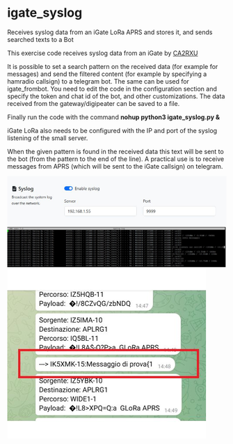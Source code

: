 # igate_syslog
Receives syslog data from an iGate LoRa APRS and stores it, and sends searched texts to a Bot

This exercise code receives syslog data from an iGate by [CA2RXU](https://github.com/richonguzman/LoRa_APRS_iGate)<br>

It is possible to set a search pattern on the received data (for example for messages) and send the filtered content (for example by specifying a hamradio callsign) to a telegram bot. The same can be used for igate_frombot. You need to edit the code in the configuration section and specify the token and chat id of the bot, and other customizations. The data received from the gateway/digipeater can be saved to a file.<br>

Finally run the code with the command **nohup python3 igate_syslog.py &**<br>

iGate LoRa also needs to be configured with the IP and port of the syslog listening of the small server.<br>

When the given pattern is found in the received data this text will be sent to the bot (from the pattern to the end of the line). A practical use is to receive messages from APRS (which will be sent to the iGate callsign) on telegram.<br>

![](https://github.com/ik5xmk/igate_syslog/blob/main/igate_syslog_01.jpg)<br>
![](https://github.com/ik5xmk/igate_syslog/blob/main/igate_syslog_02.jpg)<br>
![](https://github.com/ik5xmk/igate_syslog/blob/main/igate_syslog_03.jpg)<br>
